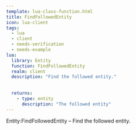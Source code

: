 ```yaml
---
template: lua-class-function.html
title: FindFollowedEntity
icon: lua-client
tags:
  - lua
  - client
  - needs-verification
  - needs-example
lua:
  library: Entity
  function: FindFollowedEntity
  realm: client
  description: "Find the followed entity."
  
  
  returns:
    - type: entity
      description: "The followed entity"
---
```


<div class="lua__search__keywords">
Entity:FindFollowedEntity &#x2013; Find the followed entity.
</div>
